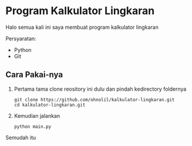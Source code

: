 # Program Kalkulator Lingkaran

Halo semua kali ini saya membuat program kalkulator lingkaran

Persyaratan:
- Python
- Git

## Cara Pakai-nya
1. Pertama tama clone reository ini dulu dan pindah kedirectory foldernya
   ```
   git clone https://github.com/ohnolil/kalkulator-lingkaran.git
   cd kalkulator-lingkaran.git
   ```

2. Kemudian jalankan
   ```
   python main.py
   ```

Semudah itu
